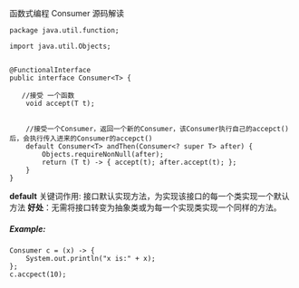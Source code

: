 函数式编程 Consumer 源码解读


``` 
package java.util.function;

import java.util.Objects;


@FunctionalInterface
public interface Consumer<T> {

   //接受 一个函数
    void accept(T t);

 
    //接受一个Consumer，返回一个新的Consumer，该Consumer执行自己的accepct()后，会执行传入进来的Consumer的accepct()
    default Consumer<T> andThen(Consumer<? super T> after) {
        Objects.requireNonNull(after);
        return (T t) -> { accept(t); after.accept(t); };
    }
}
```

**default** 关键词作用: 接口默认实现方法，为实现该接口的每一个类实现一个默认方法
**好处**：无需将接口转变为抽象类或为每一个实现类实现一个同样的方法。

##### Example:
```
Consumer c = (x) -> {
    System.out.println("x is:" + x);
};
c.accpect(10);

```

